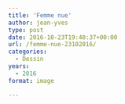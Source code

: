 ```yaml
---
title: 'Femme nue'
author: jean-yves
type: post
date: 2016-10-23T19:40:37+00:00
url: /femme-nue-23102016/
categories:
  - Dessin
years:
  - 2016
format: image

---
```

